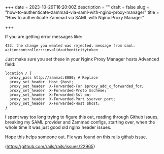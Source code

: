 +++
date = 2023-10-29T16:20:00Z
description = ""
draft = false
slug = "how-to-authenticate-zammad-via-saml-with-nginx-proxy-manager"
title = "How to authenticate Zammad via SAML with Nginx Proxy Manager"

+++


If you are getting error messages like:

```
422: the change you wanted was rejected. message from saml: actioncontroller::invalidauthenticitytoken
```

Just make sure you set these in your Nginx Proxy Manager hosts Advanced field:

```nginx
location / {
  proxy_pass http://zammad:8080; # Replace
  proxy_set_header  Host $host;
  proxy_set_header  X-Forwarded-For $proxy_add_x_forwarded_for;
  proxy_set_header  X-Forwarded-Proto $scheme;
  proxy_set_header  X-Forwarded-Ssl on;
  proxy_set_header  X-Forwarded-Port $server_port;
  proxy_set_header  X-Forwarded-Host $host;
}
```

I spent way too long trying to figure this out, reading through Github issues, breaking my SAML provider and Zammad configs, starting over, when the whole time it was just good old nginx header issues.

Hope this helps someone out. Fix was found on this rails github issue.

(https://github.com/rails/rails/issues/22965)
